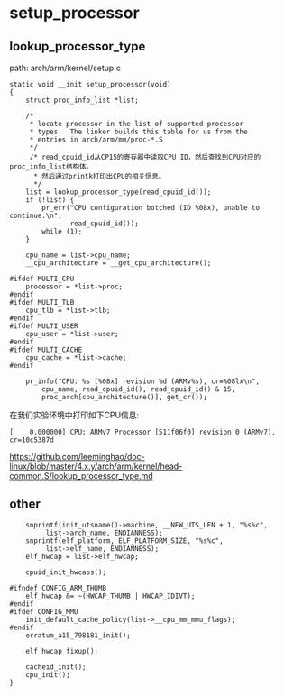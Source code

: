 setup_processor
========================================

lookup_processor_type
----------------------------------------

path: arch/arm/kernel/setup.c
```
static void __init setup_processor(void)
{
    struct proc_info_list *list;

    /*
     * locate processor in the list of supported processor
     * types.  The linker builds this table for us from the
     * entries in arch/arm/mm/proc-*.S
     */
     /* read_cpuid_id从CP15的寄存器中读取CPU ID，然后查找到CPU对应的proc_info_list结构体。
      * 然后通过printk打印出CPU的相关信息。
      */
    list = lookup_processor_type(read_cpuid_id());
    if (!list) {
        pr_err("CPU configuration botched (ID %08x), unable to continue.\n",
               read_cpuid_id());
        while (1);
    }

    cpu_name = list->cpu_name;
    __cpu_architecture = __get_cpu_architecture();

#ifdef MULTI_CPU
    processor = *list->proc;
#endif
#ifdef MULTI_TLB
    cpu_tlb = *list->tlb;
#endif
#ifdef MULTI_USER
    cpu_user = *list->user;
#endif
#ifdef MULTI_CACHE
    cpu_cache = *list->cache;
#endif

    pr_info("CPU: %s [%08x] revision %d (ARMv%s), cr=%08lx\n",
        cpu_name, read_cpuid_id(), read_cpuid_id() & 15,
        proc_arch[cpu_architecture()], get_cr());
```

在我们实验环境中打印如下CPU信息:
```
[    0.000000] CPU: ARMv7 Processor [511f06f0] revision 0 (ARMv7), cr=10c5387d
```

https://github.com/leeminghao/doc-linux/blob/master/4.x.y/arch/arm/kernel/head-common.S/lookup_processor_type.md

other
----------------------------------------

```
    snprintf(init_utsname()->machine, __NEW_UTS_LEN + 1, "%s%c",
         list->arch_name, ENDIANNESS);
    snprintf(elf_platform, ELF_PLATFORM_SIZE, "%s%c",
         list->elf_name, ENDIANNESS);
    elf_hwcap = list->elf_hwcap;

    cpuid_init_hwcaps();

#ifndef CONFIG_ARM_THUMB
    elf_hwcap &= ~(HWCAP_THUMB | HWCAP_IDIVT);
#endif
#ifdef CONFIG_MMU
    init_default_cache_policy(list->__cpu_mm_mmu_flags);
#endif
    erratum_a15_798181_init();

    elf_hwcap_fixup();

    cacheid_init();
    cpu_init();
}
```